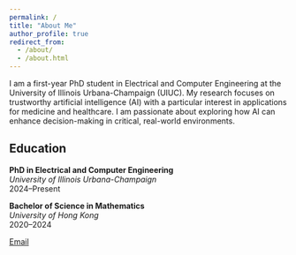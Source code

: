 ```yaml
---
permalink: /
title: "About Me"
author_profile: true
redirect_from: 
  - /about/
  - /about.html
---
```


I am a first-year PhD student in Electrical and Computer Engineering at the University of Illinois Urbana-Champaign (UIUC). My research focuses on trustworthy artificial intelligence (AI) with a particular interest in applications for medicine and healthcare. I am passionate about exploring how AI can enhance decision-making in critical, real-world environments.

## Education

**PhD in Electrical and Computer Engineering**  
*University of Illinois Urbana-Champaign*  
2024–Present

**Bachelor of Science in Mathematics**  
*University of Hong Kong*  
2020–2024

[Email](mailto:hangkes2@illinoi.edu)

